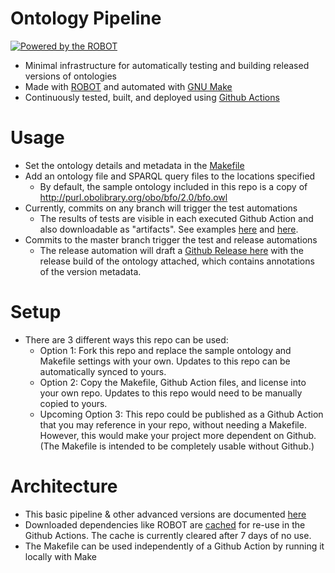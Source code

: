 # Ontology Pipeline

[![Powered by the ROBOT](https://img.shields.io/static/v1?label=Powered%20by&message=ROBOT&color=green&style=flat)](http://robot.obolibrary.org/)

* Minimal infrastructure for automatically testing and building released versions of ontologies
* Made with [ROBOT](https://robot.obolibrary.org/) and automated with [GNU Make](https://www.gnu.org/software/make/)
* Continuously tested, built, and deployed using [Github Actions](https://github.com/tmprd/ontology-pipeline/actions)

# Usage 
* Set the ontology details and metadata in the [Makefile](/Makefile)
* Add an ontology file and SPARQL query files to the locations specified
    * By default, the sample ontology included in this repo is a copy of http://purl.obolibrary.org/obo/bfo/2.0/bfo.owl 
* Currently, commits on any branch will trigger the test automations
    * The results of tests are visible in each executed Github Action and also downloadable as "artifacts". See examples [here](https://github.com/tmprd/ontology-pipeline/actions/runs/4139471243/jobs/7157070130#step:4:16) and [here](https://github.com/tmprd/ontology-pipeline/actions/runs/4139471243).
* Commits to the master branch trigger the test and release automations
    * The release automation will draft a [Github Release here](https://github.com/tmprd/ontology-pipeline/releases) with the release build of the ontology attached, which contains annotations of the version metadata.
    
# Setup
* There are 3 different ways this repo can be used:
   * Option 1: Fork this repo and replace the sample ontology and Makefile settings with your own. Updates to this repo can be automatically synced to yours.
   * Option 2: Copy the Makefile, Github Action files, and license into your own repo. Updates to this repo would need to be manually copied to yours.
   * Upcoming Option 3: This repo could be published as a Github Action that you may reference in your repo, without needing a Makefile. However, this would make your project more dependent on Github. (The Makefile is intended to be completely usable without Github.)
    
# Architecture
* This basic pipeline & other advanced versions are documented [here](/docs/)
* Downloaded dependencies like ROBOT are [cached](https://docs.github.com/en/actions/using-workflows/caching-dependencies-to-speed-up-workflows) for re-use in the Github Actions. The cache is currently cleared after 7 days of no use.
* The Makefile can be used independently of a Github Action by running it locally with Make
